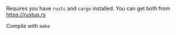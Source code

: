 Requires you have `rustc` and `cargo` installed. You can get both from https://rustup.rs


Compile with `make`
